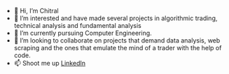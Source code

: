 - 👋 Hi, I’m Chitral
- 👀 I’m interested and have made several projects in algorithmic trading, technical analysis and fundamental analysis 
- 🌱 I’m currently pursuing Computer Engineering.
- 💞️ I’m looking to collaborate on projects that demand data analysis, web scraping and the ones that emulate the mind of a trader with the help of code.
- 📫 Shoot me up <a href="https://www.linkedin.com/in/chitralpatil//"> LinkedIn </a>

<!---
pChitral/pChitral is a ✨ special ✨ repository because its `README.md` (this file) appears on your GitHub profile.
You can click the Preview link to take a look at your changes.
--->
